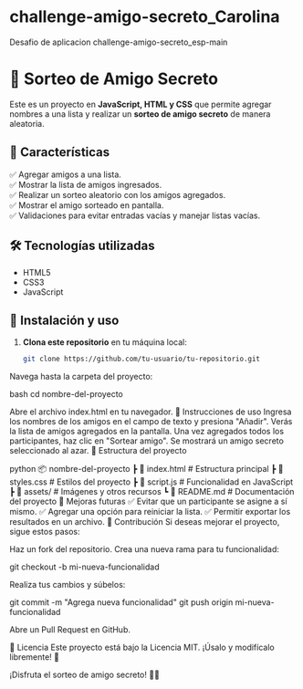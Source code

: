 # challenge-amigo-secreto_Carolina
Desafio de aplicacion challenge-amigo-secreto_esp-main 


# 🎁 Sorteo de Amigo Secreto

Este es un proyecto en **JavaScript, HTML y CSS** que permite agregar nombres a una lista y realizar un **sorteo de amigo secreto** de manera aleatoria.

## 📌 Características

✅ Agregar amigos a una lista.  
✅ Mostrar la lista de amigos ingresados.  
✅ Realizar un sorteo aleatorio con los amigos agregados.  
✅ Mostrar el amigo sorteado en pantalla.  
✅ Validaciones para evitar entradas vacías y manejar listas vacías.  

## 🛠️ Tecnologías utilizadas

- HTML5  
- CSS3  
- JavaScript  

## 🚀 Instalación y uso

1. **Clona este repositorio** en tu máquina local:
   ```bash
   git clone https://github.com/tu-usuario/tu-repositorio.git
Navega hasta la carpeta del proyecto:

bash
cd nombre-del-proyecto

Abre el archivo index.html en tu navegador.
📜 Instrucciones de uso
Ingresa los nombres de los amigos en el campo de texto y presiona "Añadir".
Verás la lista de amigos agregados en la pantalla.
Una vez agregados todos los participantes, haz clic en "Sortear amigo".
Se mostrará un amigo secreto seleccionado al azar.
📂 Estructura del proyecto

python
📦 nombre-del-proyecto
 ┣ 📜 index.html         # Estructura principal
 ┣ 📜 styles.css         # Estilos del proyecto
 ┣ 📜 script.js          # Funcionalidad en JavaScript
 ┣ 📜 assets/            # Imágenes y otros recursos
 ┗ 📜 README.md          # Documentación del proyecto
🎯 Mejoras futuras
✅ Evitar que un participante se asigne a sí mismo.
✅ Agregar una opción para reiniciar la lista.
✅ Permitir exportar los resultados en un archivo.
🤝 Contribución
Si deseas mejorar el proyecto, sigue estos pasos:

Haz un fork del repositorio.
Crea una nueva rama para tu funcionalidad:

git checkout -b mi-nueva-funcionalidad

Realiza tus cambios y súbelos:

git commit -m "Agrega nueva funcionalidad"
git push origin mi-nueva-funcionalidad

Abre un Pull Request en GitHub.

📄 Licencia
Este proyecto está bajo la Licencia MIT. ¡Úsalo y modifícalo libremente! 🎉

¡Disfruta el sorteo de amigo secreto! 🎁🎊




